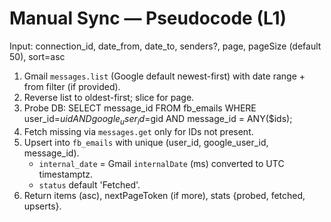 # Manual Sync — Pseudocode (L1)

Input: connection_id, date_from, date_to, senders?, page, pageSize (default 50), sort=asc

1) Gmail `messages.list` (Google default newest-first) with date range + from filter (if provided).
2) Reverse list to oldest-first; slice for page.
3) Probe DB:
   SELECT message_id
   FROM fb_emails
   WHERE user_id=$uid
     AND google_user_id=$gid
     AND message_id = ANY($ids);
4) Fetch missing via `messages.get` only for IDs not present.
5) Upsert into `fb_emails` with unique (user_id, google_user_id, message_id).
   - `internal_date` = Gmail `internalDate` (ms) converted to UTC timestamptz.
   - `status` default 'Fetched'.
6) Return items (asc), nextPageToken (if more), stats {probed, fetched, upserts}.
